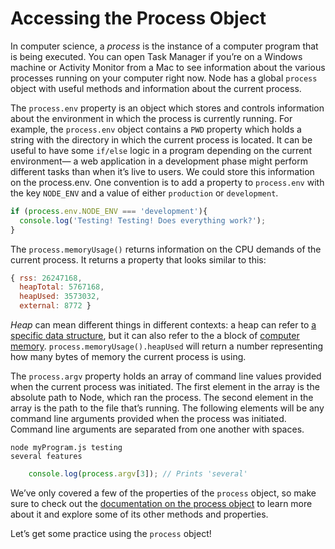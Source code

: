 # Accessing the Process Object

In computer science, a *process* is the instance of a computer program that is being executed. You can open Task Manager if you’re on a Windows machine or Activity Monitor from a Mac to see information about the various processes running on your computer right now. Node has a global `process` object with useful methods and information about the current process.

The ``process.env`` property is an object which stores and controls information about the environment in which the process is currently running. For example, the ``process.env`` object contains a ``PWD`` property which holds a string with the directory in which the current process is located. It can be useful to have some ``if/else`` logic in a program depending on the current environment— a web application in a development phase might perform different tasks than when it’s live to users. We could store this information on the process.env. One convention is to add a property to ``process.env`` with the key ``NODE_ENV`` and a value of either ``production`` or ``development``.

```javascript
if (process.env.NODE_ENV === 'development'){
  console.log('Testing! Testing! Does everything work?');
}
```

The ``process.memoryUsage()`` returns information on the CPU demands of the current process. It returns a property that looks similar to this:

```javascript
{ rss: 26247168,
  heapTotal: 5767168,
  heapUsed: 3573032,
  external: 8772 }
```

*Heap* can mean different things in different contexts: a heap can refer to [a specific data structure](https://en.wikipedia.org/wiki/Heap_(data_structure)), but it can also refer to the a block of [computer memory](https://en.wikipedia.org/wiki/Memory_management). ``process.memoryUsage().heapUsed`` will return a number representing how many bytes of memory the current process is using.

The ``process.argv`` property holds an array of command line values provided when the current process was initiated. The first element in the array is the absolute path to Node, which ran the process. The second element in the array is the path to the file that’s running. The following elements will be any command line arguments provided when the process was initiated. Command line arguments are separated from one another with spaces.

    
    node myProgram.js testing 
    several features
```javascript
    console.log(process.argv[3]); // Prints 'several'
```

We’ve only covered a few of the properties of the ``process`` object, so make sure to check out the [documentation on the process object](https://nodejs.org/api/process.html) to learn more about it and explore some of its other methods and properties.

Let’s get some practice using the ``process`` object!